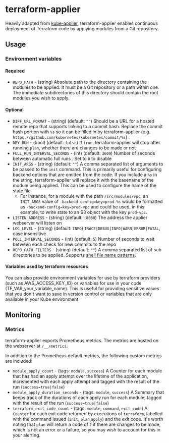 # terraform-applier

Heavily adapted from
[kube-applier](https://github.com/utilitywarehouse/kube-applier),
terraform-applier enables continuous deployment of Terraform code by applying
modules from a Git repository.

## Usage

### Environment variables

#### Required

- `REPO_PATH` - (string) Absolute path to the directory containing the modules to be applied. It must be a Git repository or a path within
  one. The immediate subdirectories of this directory should contain the root modules you wish to apply.

#### Optional

- `DIFF_URL_FORMAT` - (string) (default: `""`) Should be a URL for a hosted remote repo that supports linking to a commit hash. Replace the commit
  hash portion with `%s` so it can be filled in by terraform-applier (e.g. `https://github.com/kubernetes/kubernetes/commit/%s`) .
- `DRY_RUN` - (bool) (default: `false`) If `true`, terraform-applier will stop after running `plan`, whether there are changes to be made or not
- `FULL_RUN_INTERVAL_SECONDS` - (int) (default: `3600`) Number of seconds between automatic full runs . Set to `0` to disable
- `INIT_ARGS` - (string) (default: `""`) A comma separated list of arguments to be passed to the `init` command. This is primarily useful for
  configuring backend options that are omitted from the code. If you include a `%s` in the string, terraform-applier will replace
  it with the basename of the module being applied. This can be used to configure the name of the state file
  - For instance, for a module with the path `/src/modules/vpc`, an `INIT_ARGS` value of `-backend-config=key=prod-%s` would be
    formatted as `-backend-config=key=prod-vpc` and could be used, in this example, to write state to an S3 object with the key
    `prod-vpc`.
- `LISTEN_ADDRESS` - (string) (default: `:8080`) The address the applier webserver will listen on
- `LOG_LEVEL` - (string) (default: `INFO`) `TRACE|DEBUG|INFO|WARN|ERROR|FATAL`, case insensitive
- `POLL_INTERVAL_SECONDS` - (int) (default: `5`) Number of seconds to wait between each check for new commits to the repo
- `REPO_PATH_FILTERS` - (string) (default: `""`) A comma separated list of sub directories to be applied. Supports [shell file name patterns](https://golang.org/pkg/path/filepath/#Match).

#### Variables used by terraform resources

You can also provide environment variables for use by terraform providers (such as AWS_ACCESS_KEY_ID) or variables for use in your
code (TF_VAR_your_variable_name). This is useful for providing sensitive values that you don't want to save in version control or
variables that are only available in your Kube environment

## Monitoring

### Metrics

terraform-applier exports Prometheus metrics. The metrics are hosted on the webserver at `/__/metrics`.

In addition to the Prometheus default metrics, the following custom metrics are included:

- `module_apply_count` - (tags: `module`, `success`) A Counter for each module that has had an apply attempt over the lifetime of
  the application, incremented with each apply attempt and tagged with the result of the run (`success=true|false`)
- `module_apply_duration_seconds` - (tags: `module`, `success`) A Summary that keeps track of the durations of each apply run for
  each module, tagged with the result of the run (`success=true|false`)
- `terraform_exit_code_count` - (tags: `module`, `command`, `exit_code`) A `Counter` for each exit code returned by executions of
  `terraform`, labelled with the command issued (`init`, `plan`,`apply`) and the exit code. It's worth noting that `plan` will
  return a code of `2` if there are changes to be made, which is not an error or a failure, so you may wish to account for this in your alerting.
